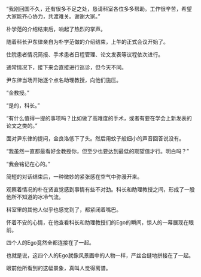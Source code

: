 “我刚回国不久，还有很多不足之处，恳请科室各位多多帮助。工作很辛苦，希望大家能齐心协力，共渡难关。谢谢大家。”

朴学范的介绍结束后，响起了热烈的掌声。

随着科长尹东律亲自为朴学范做的介绍结束，上午的正式会议开始了。

住院患者情况简报、手术患者日程管理、论文发表等议程依次进行。

通常情况下，接下来会直接进行巡诊，但今天不同。

尹东律当场开始逐个点名助理教授，向他们施压。

“金教授。”

“是的，科长。”

“有什么值得一提的事项吗？比如做了高难度的手术，或者有要在学会上新发表的论文之类的。”

面对尹东律的提问，金良洛低下了头。然后用蚊子般细小的声音回答说没有。

“我虽然一直都最看好金教授你，但至少也要达到最低的期望值才行。明白吗？”

“我会铭记在心的。”

简短的对话结束后，一种微妙的紧张感在空气中弥漫开来。

观察着情况的朴在贤直觉感到事情有些不对劲。科长和助理教授之间，形成了一股他所不知道的冰冷气流。

科室里的其他人似乎也感觉到了，都紧闭着嘴巴。

怀着不安的心情，在他查看科长和助理教授们的Ego的瞬间，惊人的一幕展现在眼前。

四个人的Ego竟然全都连接在了一起。

也就是说，这四个人的Ego就像风景画中的人物一样，严丝合缝地拼接在了一起。

眼前他所看到的这幅景象，真叫人觉得离谱。